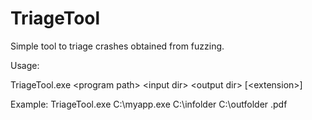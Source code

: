 # TriageTool

Simple tool to triage crashes obtained from fuzzing. 

Usage: 

TriageTool.exe \<program path\> \<input dir\> \<output dir\> [\<extension\>]

Example: TriageTool.exe C:\myapp.exe C:\infolder C:\outfolder .pdf

